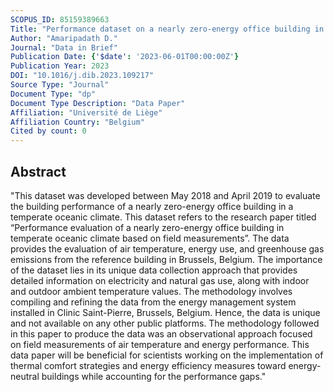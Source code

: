 ```yaml
---
SCOPUS_ID: 85159389663
Title: "Performance dataset on a nearly zero-energy office building in temperate oceanic climate based on field measurements"
Author: "Amaripadath D."
Journal: "Data in Brief"
Publication Date: {'$date': '2023-06-01T00:00:00Z'}
Publication Year: 2023
DOI: "10.1016/j.dib.2023.109217"
Source Type: "Journal"
Document Type: "dp"
Document Type Description: "Data Paper"
Affiliation: "Université de Liège"
Affiliation Country: "Belgium"
Cited by count: 0
---
```


## Abstract
"This dataset was developed between May 2018 and April 2019 to evaluate the building performance of a nearly zero-energy office building in a temperate oceanic climate. This dataset refers to the research paper titled “Performance evaluation of a nearly zero-energy office building in temperate oceanic climate based on field measurements”. The data provides the evaluation of air temperature, energy use, and greenhouse gas emissions from the reference building in Brussels, Belgium. The importance of the dataset lies in its unique data collection approach that provides detailed information on electricity and natural gas use, along with indoor and outdoor ambient temperature values. The methodology involves compiling and refining the data from the energy management system installed in Clinic Saint-Pierre, Brussels, Belgium. Hence, the data is unique and not available on any other public platforms. The methodology followed in this paper to produce the data was an observational approach focused on field measurements of air temperature and energy performance. This data paper will be beneficial for scientists working on the implementation of thermal comfort strategies and energy efficiency measures toward energy-neutral buildings while accounting for the performance gaps."
